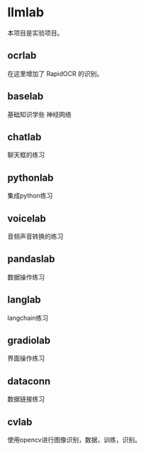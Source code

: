 # llmlab
本项目是实验项目。

## ocrlab
在这里增加了 RapidOCR 的识别。

## baselab
基础知识学些
神经网络

## chatlab
聊天框的练习

## pythonlab
集成python练习

## voicelab
音频声音转换的练习

## pandaslab
数据操作练习

## langlab
langchain练习

## gradiolab
界面操作练习

## dataconn
数据链接练习

## cvlab
使用opencv进行图像识别，数据，训练，识别。